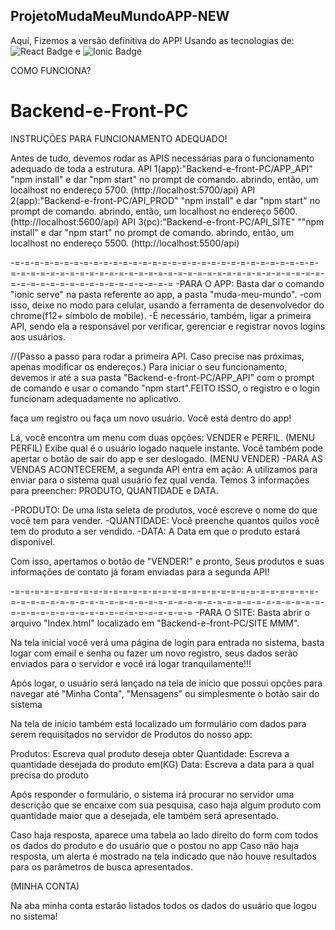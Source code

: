 ## ProjetoMudaMeuMundoAPP-NEW

Aqui, Fizemos a versão definitiva do APP! Usando as tecnologias de:
![React Badge](https://img.shields.io/badge/React-20232A?style=for-the-badge&logo=react&logoColor=61DAFB) 
e 
![Ionic Badge](https://img.shields.io/badge/Ionic-3880FF?style=for-the-badge&logo=ionic&logoColor=white)

COMO FUNCIONA?

# Backend-e-Front-PC
INSTRUÇÕES PARA FUNCIONAMENTO ADEQUADO!

Antes de tudo, devemos rodar as APIS necessárias para o funcionamento adequado de toda a estrutura.
API 1(app):"Backend-e-front-PC/APP_API" "npm install" e dar "npm start" no prompt de comando.
abrindo, então, um localhost no endereço 5700. (http://localhost:5700/api)
API 2(app):"Backend-e-front-PC/API_PROD" "npm install" e dar "npm start" no prompt de comando.
abrindo, então, um localhost no endereço 5600. (http://localhost:5600/api)
API 3(pc):"Backend-e-front-PC/API_SITE" ""npm install" e dar "npm start" no prompt de comando.
abrindo, então, um localhost no endereço 5500. (http://localhost:5500/api)

-=-=-=-=-=-=-=-=-=-=-=-=-=-=-=-=-=-=-=-=-=-=-=-=-=-=-=-=-=-=-=-=-=-=-=-=-=-=-=-=-=-=-=-=-=-=-=-=-=-=-=-=-=-=-=-=-=-=-=-=-=-=-=-=-=-=-=-=-=-=-=-=-=-=-=-=-=-=-=-=
-PARA O APP:
Basta dar o comando "ionic serve" na pasta referente ao app, a pasta "muda-meu-mundo".
-com isso, deixe no modo para celular, usando a ferramenta de desenvolvedor do chrome(f12+ símbolo de mobile).
-É necessário, também, ligar a primeira API, sendo ela a responsável por verificar, gerenciar e registrar novos logins aos usuários.

//(Passo a passo para rodar a primeira API. Caso precise nas próximas, apenas modificar os endereços.) Para iniciar o seu funcionamento, devemos ir até a sua pasta "Backend-e-front-PC/APP_API" com o prompt de comando e usar o comando "npm start".FEITO ISSO, o registro e o login funcionam adequadamente no aplicativo.

faça um registro ou faça um novo usuário. Você está dentro do app!

Lá, você encontra um menu com duas opções: VENDER e PERFIL.
(MENU PERFIL)
Exibe qual é o usuário logado naquele instante. Você também pode apertar o botão de sair do app e ser deslogado.
(MENU VENDER)
-PARA AS VENDAS ACONTECEREM, a segunda API entra em ação: A utilizamos para enviar para o sistema qual usuário fez qual venda. Temos 3 informações para preencher: PRODUTO, QUANTIDADE e DATA.

-PRODUTO: De uma lista seleta de produtos, você escreve o nome do que você tem para vender.
-QUANTIDADE: Você preenche quantos quilos você tem do produto a ser vendido.
-DATA: A Data em que o produto estará disponível.

Com isso, apertamos o botão de "VENDER!" e pronto, Seus produtos e suas informações de contato já foram enviadas para a segunda API!

-=-=-=-=-=-=-=-=-=-=-=-=-=-=-=-=-=-=-=-=-=-=-=-=-=-=-=-=-=-=-=-=-=-=-=-=-=-=-=-=-=-=-=-=-=-=-=-=-=-=-=-=-=-=-=-=-=-=-=-=-=-=-=-=-=-=-=-=-=-=-=-=-=-=-=-=-=-=-=-=-=-=
-PARA O SITE:
Basta abrir o arquivo "Index.html" localizado em "Backend-e-front-PC/SITE MMM".

Na tela inicial você verá uma página de login para entrada no sistema, basta logar com email e senha ou fazer um novo registro, 
seus dados serão enviados para o servidor e você irá logar tranquilamente!!!

Após logar, o usuário será lançado na tela de início que possui opções para navegar até "Minha Conta", "Mensagens" ou simplesmente o botão sair do sistema

Na tela de início também está localizado um formulário com dados para serem requisitados no servidor de Produtos do nosso app:

Produtos: Escreva qual produto deseja obter
Quantidade: Escreva a quantidade desejada do produto em(KG)
Data: Escreva a data para a qual precisa do produto

Após responder o formulário, o sistema irá procurar no servidor uma descrição que se encaixe com sua pesquisa,
caso haja algum produto com quantidade maior que a desejada, ele também será apresentado.

Caso haja resposta, aparece uma tabela ao lado direito do form com todos os dados do produto e do usuário que o postou no app
Caso não haja resposta, um alerta é mostrado na tela indicado que não houve resultados para os parâmetros de busca apresentados.

(MINHA CONTA)

Na aba minha conta estarão listados todos os dados do usuário que logou no sistema!